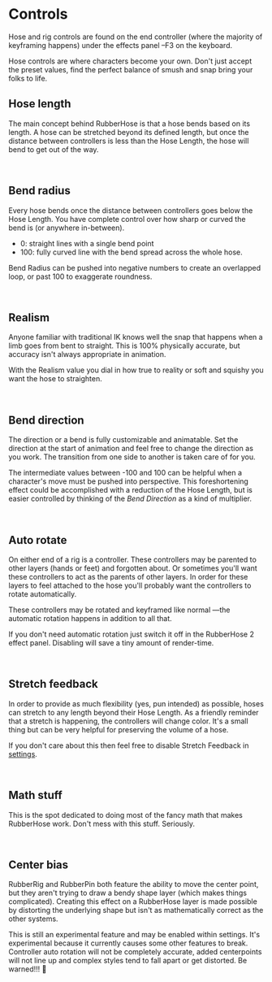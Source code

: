 # Controls
Hose and rig controls are found on the end controller (where the majority of keyframing happens) under the effects panel –F3 on the keyboard.

Hose controls are  where characters become your own. Don't just accept the preset values, find the perfect balance of smush and snap bring your folks to life.

## Hose length

<Screenshot 
    url="/rubberhose2/ctrl-length.gif" 
    alt="RH2 hose length"
    width="350px" 
    right />

The main concept behind RubberHose is that a hose bends based on its length. A hose can be stretched beyond its defined length, but once the distance between controllers is less than the Hose Length, the hose will bend to get out of the way. 


<br />

## Bend radius

<Screenshot 
    url="/rubberhose2/ctrl-radius.gif" 
    alt="RH2 bend radius"
    width="350px" 
    right />

Every hose bends once the distance between controllers goes below the Hose Length. You have complete control over how sharp or curved the bend is (or anywhere in-between). 

- 0: straight lines with a single bend point
- 100: fully curved line with the bend spread across the whole hose.

Bend Radius can be pushed into negative numbers to create an overlapped loop, or past 100 to exaggerate roundness. 


<br />

## Realism

<Screenshot 
    url="/rubberhose2/ctrl-realism.gif" 
    alt="RH2 realism"
    width="350px" 
    right />

Anyone familiar with traditional IK knows well the snap that happens when a limb goes from bent to straight. This is 100% physically accurate, but accuracy isn't always appropriate in animation. 

With the Realism value you dial in how true to reality or soft and squishy you want the hose to straighten.  


<br />

## Bend direction

<Screenshot 
    url="/rubberhose2/ctrl-direction.gif" 
    alt="RH2 bend direction"
    width="350px" 
    right />

The direction or a bend is fully customizable and animatable. Set the direction at the start of animation and feel free to change the direction as you work. The transition from one side to another is taken care of for you. 

The intermediate values between -100 and 100 can be helpful when a character's move must be pushed into perspective. This foreshortening effect could be accomplished with a reduction of the Hose Length, but is easier controlled by thinking of the *Bend Direction* as a kind of multiplier. 


<br />

## Auto rotate

<Screenshot 
    url="/rubberhose2/ctrl-autorotate.gif" 
    alt="RH2 auto rotate"
    width="350px" 
    right />

On either end of a rig is a controller. These controllers may be parented to other layers (hands or feet) and forgotten about. Or sometimes you'll want these controllers to act as the parents of other layers. In order for these layers to feel attached to the hose you'll probably want the controllers to rotate automatically. 

These controllers may be rotated and keyframed like normal —the automatic rotation happens in addition to all that. 

If you don't need automatic rotation just switch it off in the RubberHose 2 effect panel. Disabling will save a tiny amount of render-time. 


<br />

## Stretch feedback

<Screenshot 
    url="/rubberhose2/ctrl-stretch.gif" 
    alt="RH2 stretch feedback"
    width="350px" 
    right />


In order to provide as much flexibility (yes, pun intended) as possible, hoses can stretch to any length beyond their Hose Length. As a friendly reminder that a stretch is happening, the controllers will change color. It's a small thing but can be very helpful for preserving the volume of a hose. 

If you don't care about this then feel free to disable Stretch Feedback in [settings](manage.html#settings). 


<br />

## Math stuff

<Screenshot 
    url="/rubberhose2/ctrl-bernie.gif" 
    alt="RH2 math stuff"
    width="350px" 
    right />



This is the spot dedicated to doing most of the fancy math that makes RubberHose work. Don't mess with this stuff. Seriously. 


<br />

## Center bias

<Screenshot 
    url="/rubberhose2/ctrl-bias.gif" 
    alt="RH2 center bias"
    width="350px" 
    right />



RubberRig and RubberPin both feature the ability to move the center point, but they aren't trying to draw a bendy shape layer (which makes things complicated). Creating this effect on a RubberHose layer is made possible by distorting the underlying shape but isn't as mathematically correct as the other systems.

This is still an experimental feature and may be enabled within settings. It's experimental because it currently causes some other features to break. Controller auto rotation will not be completely accurate, added centerpoints will not line up and complex styles tend to fall apart or get distorted. Be warned!!! 🦂